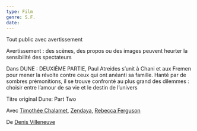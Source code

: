 ```yaml
---
type: Film
genre: S.F.
date:
---
```



Tout public avec avertissement

Avertissement : des scènes, des propos ou des images peuvent heurter la sensibilité des spectateurs

Dans DUNE : DEUXIÈME PARTIE, Paul Atreides s’unit à Chani et aux Fremen pour mener la révolte contre ceux qui ont anéanti sa famille. Hanté par de sombres prémonitions, il se trouve confronté au plus grand des dilemmes : choisir entre l’amour de sa vie et le destin de l’univers

Titre original Dune: Part Two

Avec [Timothée Chalamet](https://www.allocine.fr/personne/fichepersonne_gen_cpersonne=525421.html), [Zendaya](https://www.allocine.fr/personne/fichepersonne_gen_cpersonne=512064.html), [Rebecca Ferguson](https://www.allocine.fr/personne/fichepersonne_gen_cpersonne=599594.html)

De [Denis Villeneuve](https://www.allocine.fr/personne/fichepersonne_gen_cpersonne=27087.html)